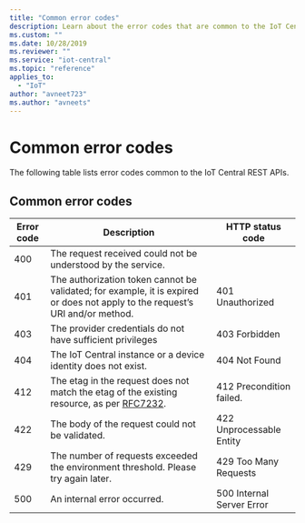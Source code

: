```yaml
---
title: "Common error codes"
description: Learn about the error codes that are common to the IoT Central REST API.
ms.custom: ""
ms.date: 10/28/2019
ms.reviewer: ""
ms.service: "iot-central"
ms.topic: "reference"
applies_to: 
  - "IoT"
author: "avneet723"
ms.author: "avneets"
---
```


# Common error codes
The following table lists error codes common to the IoT Central REST APIs.  
  
## Common error codes  
  
|Error code|Description|HTTP status code|  
|----------------|-----------------|----------------------|  
|400|The request received could not be understood by the service.|  
|401|The authorization token cannot be validated; for example, it is expired or does not apply to the request’s URI and/or method.|401 Unauthorized|  
|403|The provider credentials do not have sufficient privileges|403 Forbidden|  
|404|The IoT Central instance or a device identity does not exist.|404 Not Found|  
|412|The etag in the request does not match the etag of the existing resource, as per [RFC7232](https://www.google.com/url?sa=t&rct=j&q=&esrc=s&source=web&cd=1&cad=rja&uact=8&ved=0CB8QFjAAahUKEwj799zo3N3HAhXMO4gKHSdKBTM&url=https%3A%2F%2Ftools.ietf.org%2Fhtml%2Frfc7232&usg=AFQjCNGs7xYLCVYw5XorAUXCdYNFqhgUNw&sig2=sxFg4W4iBNY4cnw2ZC1dAw.).|412 Precondition failed.|  
|422|The body of the request could not be validated.|422 Unprocessable Entity| 
|429|The number of requests exceeded the environment threshold. Please try again later. |429 Too Many Requests|
|500|An internal error occurred.|500 Internal Server Error|